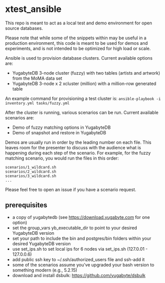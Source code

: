 # xtest_ansible

This repo is meant to act as a local test and demo environment for open source databases.

Please note that while some of the snippets within may be useful in a production environment, this code is meant to be used for demos and experiments, and is not intended to be optimized for high load or scale.

Ansible is used to provision database clusters. Current available options are:

- YugabyteDB 3-node cluster (fuzzy) with two tables (artists and artwork) from the MoMA data set
- YugabyteDB 3-node x 2 xcluster (million) with a million-row generated table

An example command for provisioning a test cluster is:
`ansible-playbook -i inventory.yml tasks/fuzzy.yml`

After the cluster is running, various scenarios can be run. Current available scenarios are:

- Demo of fuzzy matching options in YugabyteDB
- Demo of snapshot and restore in YugabyteDB

Demos are usually run in order by the leading number on each file. This leaves room for the presenter to discuss with the audience what is happening during each step of the scenario. For example, for the fuzzy matching scenario, you would run the files in this order:

```
scenarios/1_wildcard.sh
scenarios/2_wildcard.sh
scenarios/3_wildcard.sh
...
```

Please feel free to open an issue if you have a scenario request.

## prerequisites

- a copy of yugabytedb (see <https://download.yugabyte.com> for one option)
- set the group_vars yb_executable_dir to point to your desired YugabyteDB version
- set your path to include the bin and postgres/bin folders within your desired YugabyteDB version
- use set_ips.sh to set local ips for 6 nodes via set_ips.sh (127.0.01 - 127.0.0.6)
- add public ssh key to ~/.ssh/authorized_users file and ssh-add it
- some of the scenarios assume you've upgraded your bash version to something modern (e.g., 5.2.15)
- download and install dsbulk: <https://github.com/yugabyte/dsbulk>
